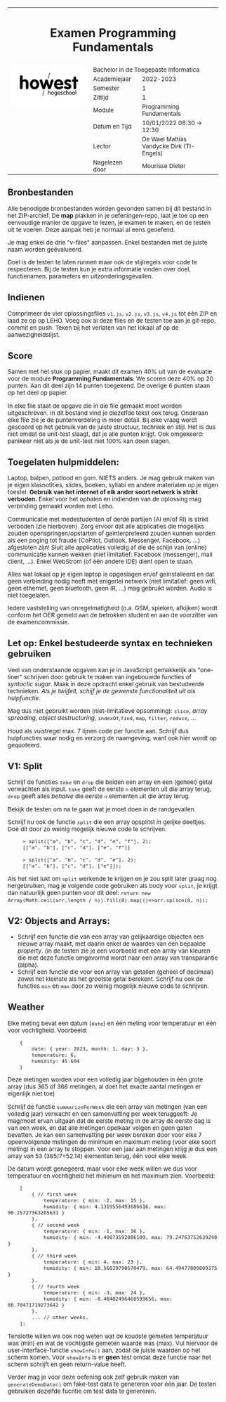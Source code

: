 <table width="100%">
<tr><th colspan="3"><h1>Examen Programming Fundamentals</h1></th></tr>
	<tr><td colspan="3"></td></tr>
	<tr><td rowspan="8" valign="top"><img src="howest.png" width="200px"/>
	</td><td colspan="2">Bachelor in de Toegepaste Informatica</td></tr>
	<tr><td>Academiejaar</td><td>2022-2023</td></tr>
	<tr><td>Semester</td><td>1</td></tr>
	<tr><td>Zittijd</td><td>1</td></tr>
	<tr><td>Module</td><td>Programming Fundamentals</td></tr>
	<tr><td>Datum en Tijd</td><td>10/01/2022 08:30 &rarr; 12:30</td></tr>
	<tr><td>Lector</td><td>De Wael Mattias<br/>Vandycke Dirk (TI-Engels)</td></tr>
	<tr><td>Nagelezen door</td><td>Mourisse Dieter</td></tr>
</table>



<style>
  body {
    font-size: smaller;
  }  
</style>



## Bronbestanden

Alle benodigde bronbestanden worden gevonden samen bij dit bestand in het ZIP-archief.
De **map** plakken in je oefeningen-repo, laat je toe op een eenvoudige manier de opgave te lezen, je examen te maken, en de testen uit te voeren. Deze aanpak heb je normaal al eens geoefend.

Je mag enkel de drie "v-files" aanpassen.
Enkel bestanden met de juiste naam worden geëvalueerd.

Doel is de testen te laten runnen maar ook de stijlregels voor code te respecteren.
Bij de testen  kun je extra informatie vinden over doel, functienamen, parameters en uitzonderingsgevallen.

## Indienen

Comprimeer de vier oplossingsfiles `v1.js`, `v2.js`, `v3.js`, `v4.js` tot één ZIP en laad ze op op LEHO.
Voeg ook al deze files en de testen toe aan je git-repo, commit en push.
Teken bij het verlaten van het lokaal af op de aanwezigheidslijst.

## Score

Samen met het stuk op papier, maakt dit examen 40% uit van de evaluatie voor de module **Programming Fundamentals**.
We scoren deze 40% op 20 punten. Aan dit deel zijn 14 punten toegekend. De overige 6 punten staan op het deel op papier.

In elke file staat de opgave die in die file gemaakt moet worden uitgeschreven. In dit bestand vind je diezelfde tekst ook terug.
Onderaan elke file zie je de puntenverdeling in meer detail.
Bij elke vraag wordt gescoord op het gebruik van de juiste structuur, techniek en stijl.
Het is dus niet omdat de unit-test slaagt, dat je alle punten krijgt.
Ook omgekeerd: panikeer niet als je de unit-test niet 100% kan doen slagen.



## Toegelaten hulpmiddelen:

Laptop, balpen, potlood en gom. NIETS anders.
Je mag gebruik maken van je eigen klasnotities, slides, boeken, syllabi en andere materialen op je eigen toestel.
**Gebruik van het internet of elk ander soort netwerk is strikt verboden.**
Enkel voor het ophalen en indienden van de oplossing mag verbinding gemaakt worden met Leho.

Communicatie met medestudenten of derde partijen (AI en/of RI) is strikt verboden (zie hierboven).
Zorg ervoor dat alle applicaties die mogelijks zouden openspringen/opstarten of geïnterpreteerd zouden kunnen worden als een poging tot fraude
(CoPilot, Outlook, Messenger, Facebook, …) afgesloten zijn!
Sluit alle applicaties volledig af die de schijn van (online) communicatie kunnen wekken (niet limitatief: Facebook (messenger), mail client, ...).
Enkel WebStrom (of één andere IDE) dient open te staan.

Alles wat lokaal op je eigen laptop is opgeslagen en/of geïnstalleerd en dat geen verbinding nodig heeft met enigerlei netwerk
(niet limitatief: geen wifi, geen ethernet, geen bluetooth, geen IR, ...) mag gebruikt worden. Audio is niet toegelaten.

Iedere vaststelling van onregelmatigheid (o.a. GSM, spieken, afkijken) wordt conform het OER gemeld aan de betrokken student en aan de voorzitter van de examencommissie.

## Let op: Enkel bestudeerde syntax en technieken gebruiken

Veel van onderstaande opgaven kan je in JavaScript gemakkelijk als "one-liner" schrijven door gebruik te maken van ingebouwde functies of *syntactic sugar*.
Maak in deze opdracht enkel gebruik van bestudeerde technieken. *Als je twijfelt, schijf je de gewenste functionaliteit uit als hulpfunctie.*

Mag dus niet gebruikt worden (niet-limitatieve opsomming): 
`slice`, *array spreading*, *object destructuring*, `indexOf`,`find`, `map`, `filter`, `reduce`, ...

Houd als vuistregel max. 7 lijnen code per functie aan.
Schrijf dus hulpfuncties waar nodig en verzorg de naamgeving, want ook hier wordt op gequoteerd.

## V1: Split

Schrijf de functies `take` en `drop` die beiden een array en een (geheel) getal verwachten als input.
`take` geeft de eerste `n` elementen uit die array terug,
`drop` geeft alles *behalve* die eerste `n` elementen uit die array terug.

Bekijk de testen om na te gaan wat je moet doen in de randgevallen.

Schrijf nu ook de functie `split` die een array opsplitst in gelijke deeltjes.
Doe dit door zo weinig mogelijk nieuwe code te schrijven.

```
     > split(["a", "b", "c", "d", "e", "f"], 2);
     [["a", "b"], ["c", "d"], ["e", "f"]]
     
     > split(["a", "b", "c", "d", "e"], 2);
     [["a", "b"], ["c", "d"], ["e"]]);
```

Als het niet lukt om `split` werkende te krijgen en je zou split later graag nog hergebruiken,
mag je volgende code gebruiken als body voor `split`, je krijgt dan natuurlijk geen punten voor dit deel:
```return new Array(Math.ceil(arr.length / n)).fill(0).map(()=>arr.splice(0, n));```

## V2: Objects and Arrays:

- Schrijf een functie die van een array van gelijkaardige objecten een
nieuwe array maakt, met daarin enkel de waardes van één bepaalde *property*.
(in de testen zie je een voorbeeld met een array van kleuren die met deze functie omgevormd wordt
naar een array van transparantie (alpha).
- Schrijf een functie die voor een array van getallen (geheel of decimaal) zowel het kleinste als het grootste getal berekent.
  Schrijf nu ook de functies `min` en `max` door zo weinig mogelijk nieuwe code te schrijven.

## Weather

Elke meting bevat een datum (`date`) en één meting voor temperatuur en één voor vochtigheid.
Voorbeeld:
```
    {
        date: { year: 2023, month: 1, day: 3 },
        temperature: 6,
        humidity: 45.604
    }
```

Deze metingen worden voor een volledig jaar bijgehouden in één grote array (dus 365 of 366 metingen, al doet het exacte aantal metingen er eigenlijk niet toe)

Schrijf de functie `summarizePerWeek` die een array van metingen (van een volledig jaar) verwacht en een samenvatting per week teruggeeft:
Je mag/moet ervan uitgaan dat de eerste meting in de array de eerste dag is van een week, en dat alle metingen opelkaar volgen en geen gaten bevatten.
Je kan een samenvatting per week bereken door voor elke 7 opeenvolgende metingen de minimum en maximum meting (voor elke soort meting)
in een array te stoppen. Voor een jaar aan metingen krijg je dus een array van 53 (365/7=52.14) elementen terug, één voor elke week.

De datum wordt genegeerd, maar voor elke week willen we dus voor temperatuur en vochtigheid het minimum en het maximum zien.
Voorbeeld:
```
    [
        { // first week
            temperature: { min: -2, max: 15 },
            humidity: { min: 4.1319556493686616, max: 90.25727363205631 }
        },
        { // second week
            temperature: { min: -1, max: 16 },
            humidity: { min: -4.40073592006109, max: 79.24763752639248 }
        },
        { // third week
            temperature: { min: 4, max: 23 },
            humidity: { min: 18.56039790570479, max: 64.49477809809375 }
        },
        { // fourth week
            temperature: { min: -3, max: 24 },
            humidity: { min: -0.48482496460599656, max: 88.70471719273642 }
        },
        ... // other weeks.
    ];
```


Tenslotte willen we ook nog weten wat de koudste gemeten temperatuur was (min) en
wat de vochtigste gemeten waarde was (max). Vul hiervoor de user-interface-functie `showInfo()` aan, zodat de juiste waarden op het scherm komen.
Voor `showInfo` is er **geen** test omdat deze functie naar het scherm schrijft en geen return-value heeft.

Verder mag je voor deze oefening ook zelf gebruik maken van `generateDemoData()` om fake-test data te genereren voor één jaar.
De testen gebruiken dezelfde fucntie om test data te genereren.
